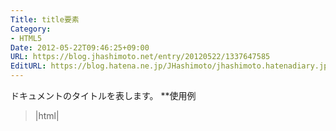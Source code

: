 ```yaml
---
Title: title要素
Category:
- HTML5
Date: 2012-05-22T09:46:25+09:00
URL: https://blog.jhashimoto.net/entry/20120522/1337647585
EditURL: https://blog.hatena.ne.jp/JHashimoto/jhashimoto.hatenadiary.jp/atom/entry/12921228815717256259
---
```


ドキュメントのタイトルを表します。
**使用例
>|html|
<!DOCTYPE html>
<html lang="ja">
<head>
<title>Hello! HTML5/title>
<meta charset="UTF-8" />
</head>
<body>
<h1>大見出し</h1>
<p>こんにちは！HTML5</p>
</body>
</html>
||<
**関連エントリー
<a href="http://d.hatena.ne.jp/JHashimoto/20120518/1337642816" target="_blank" rel="nofollow"><img class="alignleft" align="left" border="0" src="http://capture.heartrails.com/150x130/shadow?http://d.hatena.ne.jp/JHashimoto/20120518/1337642816" alt="" width="150" height="130" /></a><a style="color:#0070C5;" href="http://d.hatena.ne.jp/JHashimoto/20120518/1337642816" target="_blank" rel="nofollow">HTML5エントリーのまとめ - プログラマーな日々</a><a href="http://b.hatena.ne.jp/entry/http://d.hatena.ne.jp/JHashimoto/20120518/1337642816" target="_blank"><img border="0" src="http://b.hatena.ne.jp/entry/image/http://d.hatena.ne.jp/JHashimoto/20120518/1337642816" alt="" /></a><br style="clear:both;" />
